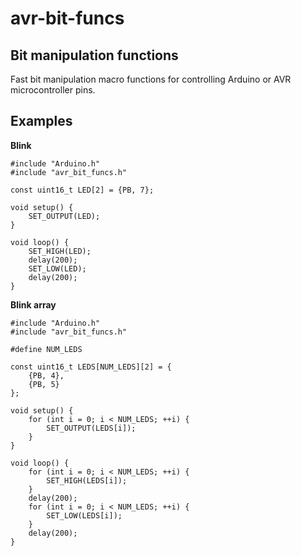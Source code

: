 # avr-bit-funcs
## Bit manipulation functions
Fast bit manipulation macro functions for controlling Arduino or AVR microcontroller pins.

## Examples
**Blink**
    
    #include "Arduino.h"
    #include "avr_bit_funcs.h"
    
    const uint16_t LED[2] = {PB, 7};
    
    void setup() {
        SET_OUTPUT(LED);
    }
    
    void loop() {
        SET_HIGH(LED);
        delay(200);
        SET_LOW(LED);
        delay(200);
    }

**Blink array**

    #include "Arduino.h"
    #include "avr_bit_funcs.h"

    #define NUM_LEDS

    const uint16_t LEDS[NUM_LEDS][2] = {
        {PB, 4},
        {PB, 5}
    };
    
    void setup() {
        for (int i = 0; i < NUM_LEDS; ++i) {
            SET_OUTPUT(LEDS[i]);
        }
    }
    
    void loop() {
        for (int i = 0; i < NUM_LEDS; ++i) {
            SET_HIGH(LEDS[i]);
        }
        delay(200);
        for (int i = 0; i < NUM_LEDS; ++i) {
            SET_LOW(LEDS[i]);
        }
        delay(200);
    }
